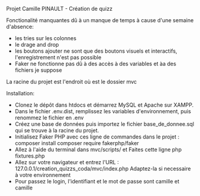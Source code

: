 Projet Camille PINAULT - Création de quizz

Fonctionalité manquantes dû à un manque de temps à cause d'une semaine d'absence:
- les tries sur les colonnes
- le drage and drop
- les boutons ajouter ne sont que des boutons visuels et interactifs, l'enregistrement n'est pas possible
- Faker ne fonctionne pas dû à des accès à des variables et àa des fichiers je suppose

La racine du projet est l'endroit où est le dossier mvc

Installation:

- Clonez le dépôt dans htdocs et démarrez MySQL et Apache sur XAMPP.
- Dans le fichier .env.dist, remplissez les variables d'environnement, puis renommez le fichier en .env
- Créez une base de données puis importez le fichier base_de_donnee.sql qui se trouve à la racine du projet.
- Initialisez Faker PHP avec ces ligne de commandes dans le projet :
    composer install
    composer require fakerphp/faker
- Allez à l'aide du terminal dans mvc/scripts/ et Faites cette ligne
    php fixtures.php
- Allez sur votre navigateur et entrez l'URL :  127.0.0.1/creation_quizzs_coda/mvc/index.php
Adaptez-la si necessaire à votre environnement
- Pour passez le login, l'identifiant et le mot de passe sont camille et camille



